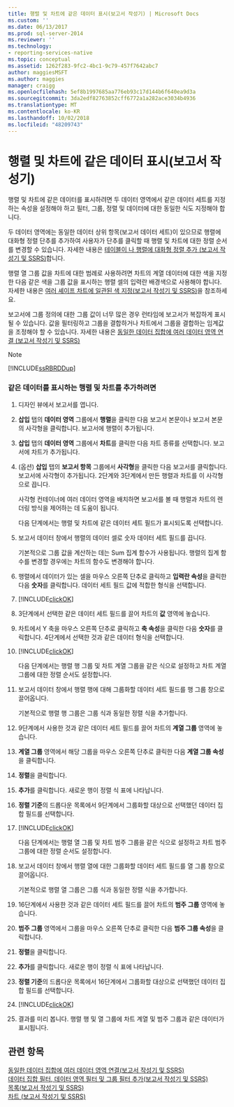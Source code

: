 ```yaml
---
title: 행렬 및 차트에 같은 데이터 표시(보고서 작성기) | Microsoft Docs
ms.custom: ''
ms.date: 06/13/2017
ms.prod: sql-server-2014
ms.reviewer: ''
ms.technology:
- reporting-services-native
ms.topic: conceptual
ms.assetid: 1262f283-9fc2-4bc1-9c79-457f7642abc7
author: maggiesMSFT
ms.author: maggies
manager: craigg
ms.openlocfilehash: 5ef8b1997685aa776eb93c17d144b6f640ea9d3a
ms.sourcegitcommit: 3da2edf82763852cff6772a1a282ace3034b4936
ms.translationtype: MT
ms.contentlocale: ko-KR
ms.lasthandoff: 10/02/2018
ms.locfileid: "48209743"
---
```

# <a name="display-the-same-data-on-a-matrix-and-a-chart-report-builder"></a>행렬 및 차트에 같은 데이터 표시(보고서 작성기)
  행렬 및 차트에 같은 데이터를 표시하려면 두 데이터 영역에서 같은 데이터 세트를 지정하는 속성을 설정해야 하고 필터, 그룹, 정렬 및 데이터에 대한 동일한 식도 지정해야 합니다.  
  
 두 데이터 영역에는 동일한 데이터 상위 항목(보고서 데이터 세트)이 있으므로 행렬에 대화형 정렬 단추를 추가하여 사용자가 단추를 클릭할 때 행렬 및 차트에 대한 정렬 순서를 변경할 수 있습니다. 자세한 내용은 [테이블이 나 행렬에 대화형 정렬 추가 &#40;보고서 작성기 및 SSRS&#41;](add-interactive-sort-to-a-table-or-matrix-report-builder-and-ssrs.md)합니다.  
  
 행렬 열 그룹 값을 차트에 대한 범례로 사용하려면 차트의 계열 데이터에 대한 색을 지정한 다음 같은 색을 그룹 값을 표시하는 행렬 셀의 입력란 배경색으로 사용해야 합니다. 자세한 내용은 [여러 셰이프 차트에 일관된 색 지정&#40;보고서 작성기 및 SSRS&#41;](charts-report-builder-and-ssrs.md)을 참조하세요.  
  
 보고서에 그룹 정의에 대한 그룹 값이 너무 많은 경우 런타임에 보고서가 복잡하게 표시될 수 있습니다. 값을 필터링하고 그룹을 결합하거나 차트에서 그룹을 결합하는 임계값을 조정해야 할 수 있습니다. 자세한 내용은 [동일한 데이터 집합에 여러 데이터 영역 연결 &#40;보고서 작성기 및 SSRS&#41;](linking-multiple-data-regions-to-the-same-dataset-report-builder-and-ssrs.md)  
  
> [!NOTE]  
>  [!INCLUDE[ssRBRDDup](../../includes/ssrbrddup-md.md)]  
  
### <a name="to-add-a-matrix-and-chart-to-display-the-same-data"></a>같은 데이터를 표시하는 행렬 및 차트를 추가하려면  
  
1.  디자인 뷰에서 보고서를 엽니다.  
  
2.  **삽입** 탭의 **데이터 영역** 그룹에서 **행렬**을 클릭한 다음 보고서 본문이나 보고서 본문의 사각형을 클릭합니다. 보고서에 행렬이 추가됩니다.  
  
3.  **삽입** 탭의 **데이터 영역** 그룹에서 **차트**를 클릭한 다음 차트 종류를 선택합니다. 보고서에 차트가 추가됩니다.  
  
4.  (옵션) **삽입** 탭의 **보고서 항목** 그룹에서 **사각형**을 클릭한 다음 보고서를 클릭합니다. 보고서에 사각형이 추가됩니다. 2단계와 3단계에서 만든 행렬과 차트를 이 사각형으로 끕니다.  
  
     사각형 컨테이너에 여러 데이터 영역을 배치하면 보고서를 볼 때 행렬과 차트의 렌더링 방식을 제어하는 데 도움이 됩니다.  
  
     다음 단계에서는 행렬 및 차트에 같은 데이터 세트 필드가 표시되도록 선택합니다.  
  
5.  보고서 데이터 창에서 행렬의 데이터 셀로 숫자 데이터 세트 필드를 끕니다.  
  
     기본적으로 그룹 값을 계산하는 데는 Sum 집계 함수가 사용됩니다. 행렬의 집계 함수를 변경할 경우에는 차트의 함수도 변경해야 합니다.  
  
6.  행렬에서 데이터가 있는 셀을 마우스 오른쪽 단추로 클릭하고 **입력란 속성**을 클릭한 다음 **숫자**를 클릭합니다. 데이터 세트 필드 값에 적합한 형식을 선택합니다.  
  
7.  [!INCLUDE[clickOK](../../includes/clickok-md.md)]  
  
8.  3단계에서 선택한 같은 데이터 세트 필드를 끌어 차트의 **값** 영역에 놓습니다.  
  
9. 차트에서 Y 축을 마우스 오른쪽 단추로 클릭하고 **축 속성**을 클릭한 다음 **숫자**를 클릭합니다. 4단계에서 선택한 것과 같은 데이터 형식을 선택합니다.  
  
10. [!INCLUDE[clickOK](../../includes/clickok-md.md)]  
  
     다음 단계에서는 행렬 행 그룹 및 차트 계열 그룹을 같은 식으로 설정하고 차트 계열 그룹에 대한 정렬 순서도 설정합니다.  
  
11. 보고서 데이터 창에서 행렬 행에 대해 그룹화할 데이터 세트 필드를 행 그룹 창으로 끌어옵니다.  
  
     기본적으로 행렬 행 그룹은 그룹 식과 동일한 정렬 식을 추가합니다.  
  
12. 9단계에서 사용한 것과 같은 데이터 세트 필드를 끌어 차트의 **계열 그룹** 영역에 놓습니다.  
  
13. **계열 그룹** 영역에서 해당 그룹을 마우스 오른쪽 단추로 클릭한 다음 **계열 그룹 속성**을 클릭합니다.  
  
14. **정렬**을 클릭합니다.  
  
15. **추가**를 클릭합니다. 새로운 행이 정렬 식 표에 나타납니다.  
  
16. **정렬 기준**의 드롭다운 목록에서 9단계에서 그룹화할 대상으로 선택했던 데이터 집합 필드를 선택합니다.  
  
17. [!INCLUDE[clickOK](../../includes/clickok-md.md)]  
  
     다음 단계에서는 행렬 열 그룹 및 차트 범주 그룹을 같은 식으로 설정하고 차트 범주 그룹에 대한 정렬 순서도 설정합니다.  
  
18. 보고서 데이터 창에서 행렬 열에 대한 그룹화할 데이터 세트 필드를 열 그룹 창으로 끌어옵니다.  
  
     기본적으로 행렬 열 그룹은 그룹 식과 동일한 정렬 식을 추가합니다.  
  
19. 16단계에서 사용한 것과 같은 데이터 세트 필드를 끌어 차트의 **범주 그룹** 영역에 놓습니다.  
  
20. **범주 그룹** 영역에서 그룹을 마우스 오른쪽 단추로 클릭한 다음 **범주 그룹 속성**을 클릭합니다.  
  
21. **정렬**을 클릭합니다.  
  
22. **추가**를 클릭합니다. 새로운 행이 정렬 식 표에 나타납니다.  
  
23. **정렬 기준**의 드롭다운 목록에서 16단계에서 그룹화할 대상으로 선택했던 데이터 집합 필드를 선택합니다.  
  
24. [!INCLUDE[clickOK](../../includes/clickok-md.md)]  
  
25. 결과를 미리 봅니다. 행렬 행 및 열 그룹에 차트 계열 및 범주 그룹과 같은 데이터가 표시됩니다.  
  
## <a name="see-also"></a>관련 항목  
 [동일한 데이터 집합에 여러 데이터 영역 연결&#40;보고서 작성기 및 SSRS&#41;](linking-multiple-data-regions-to-the-same-dataset-report-builder-and-ssrs.md)   
 [데이터 집합 필터, 데이터 영역 필터 및 그룹 필터 추가&#40;보고서 작성기 및 SSRS&#41;](add-dataset-filters-data-region-filters-and-group-filters.md)   
 [목록&#40;보고서 작성기 및 SSRS&#41;](tables-matrices-and-lists-report-builder-and-ssrs.md)   
 [차트 &#40;보고서 작성기 및 SSRS&#41;](charts-report-builder-and-ssrs.md)  
  
  
